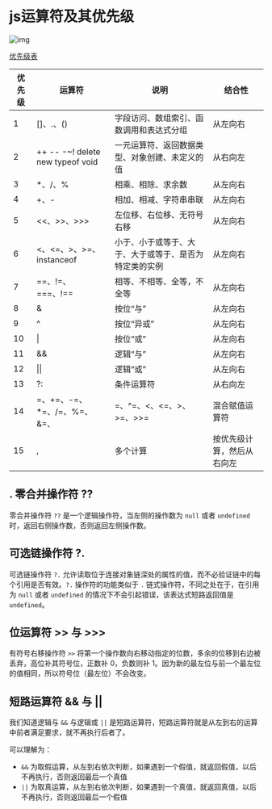 # js运算符及其优先级

![img](https://pic4.zhimg.com/v2-140335727c6f021c019e731f49b0ed93_r.jpg) 

[优先级表](https://developer.mozilla.org/zh-CN/docs/Web/JavaScript/Reference/Operators/Operator_Precedence#%E6%B1%87%E6%80%BB%E8%A1%A8)

| 优先级 | 运算符                             | 说明                                                   | 结合性                     |
| ------ | ---------------------------------- | ------------------------------------------------------ | -------------------------- |
| 1      | []、.、()                          | 字段访问、数组索引、函数调用和表达式分组               | 从左向右                   |
| 2      | ++ -- -~! delete  new typeof  void | 一元运算符、返回数据类型、对象创建、未定义的值         | 从右向左                   |
| 3      | *、/、%                            | 相乘、相除、求余数                                     | 从左向右                   |
| 4      | +、-                               | 相加、相减、字符串串联                                 | 从左向右                   |
| 5      | <<、>>、>>>                        | 左位移、右位移、无符号右移                             | 从左向右                   |
| 6      | <、<=、>、>=、instanceof           | 小于、小于或等于、大于、大于或等于、是否为特定类的实例 | 从左向右                   |
| 7      | ==、!=、===、!==                   | 相等、不相等、全等，不全等                             | 从左向右                   |
| 8      | &                                  | 按位“与”                                               | 从左向右                   |
| 9      | ^                                  | 按位“异或”                                             | 从左向右                   |
| 10     | \|                                 | 按位“或”                                               | 从左向右                   |
| 11     | &&                                 | 逻辑“与”                                               | 从左向右                   |
| 12     | \|\|                               | 逻辑“或”                                               | 从左向右                   |
| 13     | ?:                                 | 条件运算符                                             | 从右向左                   |
| 14     | =、+=、-=、*=、/=、%=、&=、        | =、^=、<、<=、>、>=、>>=                               | 混合赋值运算符             |
| 15     | ,                                  | 多个计算                                               | 按优先级计算，然后从右向左 |

## . 零合并操作符 ??

零合并操作符 `??` 是一个逻辑操作符，当左侧的操作数为 `null` 或者 `undefined` 时，返回右侧操作数，否则返回左侧操作数。

##  可选链操作符 ?.

可选链操作符 `?.` 允许读取位于连接对象链深处的属性的值，而不必验证链中的每个引用是否有效。`?.` 操作符的功能类似于 `.` 链式操作符，不同之处在于，在引用为 `null` 或者 `undefined` 的情况下不会引起错误，该表达式短路返回值是 `undefined`。

## 位运算符 >> 与 >>>

有符号右移操作符 `>>` 将第一个操作数向右移动指定的位数，多余的位移到右边被丢弃，高位补其符号位，正数补 0，负数则补 1。因为新的最左位与前一个最左位的值相同，所以符号位（最左位）不会改变。

##  短路运算符 && 与 ||

我们知道逻辑与 `&&` 与逻辑或 `||` 是短路运算符，短路运算符就是从左到右的运算中前者满足要求，就不再执行后者了。

可以理解为：

- `&&` 为取假运算，从左到右依次判断，如果遇到一个假值，就返回假值，以后不再执行，否则返回最后一个真值
- `||` 为取真运算，从左到右依次判断，如果遇到一个真值，就返回真值，以后不再执行，否则返回最后一个假值
